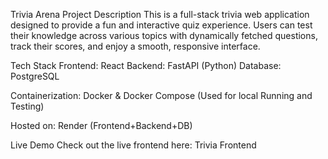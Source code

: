 Trivia Arena Project
Description
This is a full-stack trivia web application designed to provide a fun and interactive quiz experience.
Users can test their knowledge across various topics with dynamically fetched questions,
track their scores, and enjoy a smooth, responsive interface.

Tech Stack
Frontend: React
Backend: FastAPI (Python)
Database: PostgreSQL

Containerization: Docker & Docker Compose (Used for local Running and Testing)

Hosted on: Render (Frontend+Backend+DB)

Live Demo
Check out the live frontend here: Trivia Frontend




